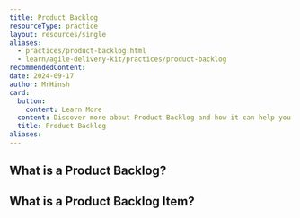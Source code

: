 ```yaml
---
title: Product Backlog
resourceType: practice
layout: resources/single
aliases:
  - practices/product-backlog.html
  - learn/agile-delivery-kit/practices/product-backlog
recommendedContent:
date: 2024-09-17
author: MrHinsh
card:
  button:
    content: Learn More
  content: Discover more about Product Backlog and how it can help you in your Agile journey!
  title: Product Backlog
aliases:
---
```


## What is a Product Backlog?

## What is a Product Backlog Item?

